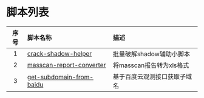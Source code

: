 # 脚本列表

|序号|脚本名称|描述|
|:---:|:---|:---|
|1|[crack-shadow-helper](crack-shadow-helper/)|批量破解shadow辅助小脚本|
|2|[masscan-report-converter](masscan-report-converter/)|将masscan报告转为xls格式|
|3|[get-subdomain-from-baidu](get-subdomain-from-baidu/)|基于百度云观测接口获取子域名|